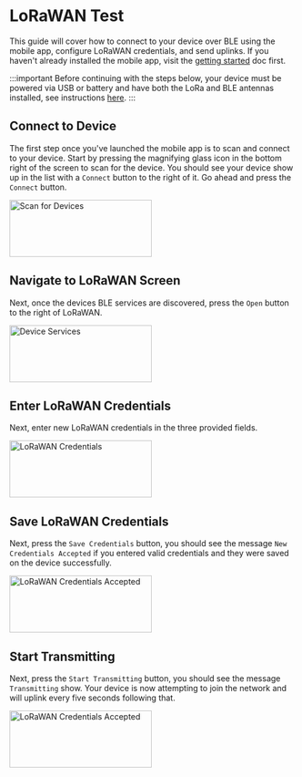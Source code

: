 # LoRaWAN Test

This guide will cover how to connect to your device over BLE using the mobile app, configure LoRaWAN credentials, and send uplinks. If you haven't already installed the mobile app, visit the [getting started](/docs/mobile-app/getting-started) doc first. 

:::important
Before continuing with the steps below, your device must be powered via USB or battery and have both the LoRa and BLE antennas installed, see instructions [here](https://docs.rakwireless.com/Product-Categories/WisBlock/RAK4631/Quickstart/#lora-and-ble-antenna).
:::

## Connect to Device
The first step once you've launched the mobile app is to scan and connect to your device. Start by
pressing the magnifying glass icon in the bottom right of the screen to scan for the device. You should see your device show up in the list with a `Connect` button to the right of it. Go ahead and press the `Connect` button.

<div style={{textAlign: 'center'}}>
        <img
        src={require('../../static/img/mobile-app/device-scan.png').default}
        alt="Scan for Devices"
        width="250" height="100"
        />
</div>

## Navigate to LoRaWAN Screen
Next, once the devices BLE services are discovered, press the `Open` button to the right of LoRaWAN.

<div style={{textAlign: 'center'}}>
        <img
        src={require('../../static/img/mobile-app/device-services.png').default}
        alt="Device Services"
        width="250" height="100"
        />
</div>

## Enter LoRaWAN Credentials
Next, enter new LoRaWAN credentials in the three provided fields.

<div style={{textAlign: 'center'}}>
        <img
        src={require('../../static/img/mobile-app/lorawan-default-creds.png').default}
        alt="LoRaWAN Credentials"
        width="250" height="100"
        />
</div>

## Save LoRaWAN Credentials
Next, press the `Save Credentials` button, you should see the message `New Credentials Accepted` if you entered valid credentials and they were saved on the device successfully. 

<div style={{textAlign: 'center'}}>
        <img
        src={require('../../static/img/mobile-app/lorawan-new-creds-accepted.png').default}
        alt="LoRaWAN Credentials Accepted"
        width="250" height="100"
        />
</div>

## Start Transmitting
Next, press the `Start Transmitting` button, you should see the message `Transmitting` show. Your device is now attempting to join the network and will uplink every five seconds following that.

<div style={{textAlign: 'center'}}>
        <img
        src={require('../../static/img/mobile-app/lorawan-transmitting.png').default}
        alt="LoRaWAN Credentials Accepted"
        width="250" height="100"
        />
</div>

